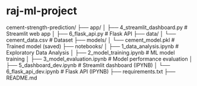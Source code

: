 # raj-ml-project
cement-strength-prediction/
├── app/
│   ├── 4_streamlit_dashboard.py     # Streamlit web app
│   ├── 6_flask_api.py               # Flask API
├── data/
│   └── cement_data.csv              # Dataset
├── models/
│   └── cement_model.pkl             # Trained model (saved)
├── notebooks/
│   ├── 1_data_analysis.ipynb        # Exploratory Data Analysis
│   ├── 2_model_training.ipynb       # ML model training
│   ├── 3_model_evaluation.ipynb     # Model performance evaluation
│   ├── 5_dashboard_dev.ipynb        # Streamlit dashboard (IPYNB)
│   └── 6_flask_api_dev.ipynb        # Flask API (IPYNB)
├── requirements.txt
├── README.md
